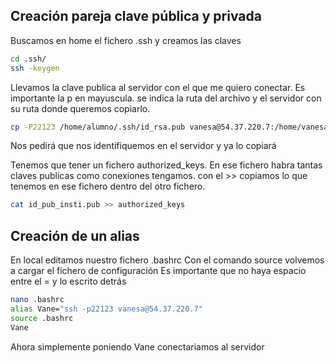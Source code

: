 ## Creación pareja clave pública y privada

Buscamos en home el fichero .ssh y creamos las claves
```bash
cd .ssh/
ssh -keygen
```

Llevamos la clave publica al servidor con el que me quiero conectar. Es importante la p en mayuscula. se indica la ruta del archivo y el servidor con su ruta donde queremos copiarlo.
```bash
cp -P22123 /home/alumno/.ssh/id_rsa.pub vanesa@54.37.220.7:/home/vanesa/.ssh/id_pub_insti.pub
```

Nos pedirá que nos identifiquemos en el servidor y ya lo copiará

Tenemos que tener un fichero authorized_keys. En ese fichero habra tantas claves publicas como conexiones tengamos. con el >> copiamos lo que tenemos en ese fichero dentro del otro fichero.

```bash
cat id_pub_insti.pub >> authorized_keys
```

## Creación de un alias

En local editamos nuestro fichero .bashrc
Con el comando source volvemos a cargar el fichero de configuración
Es importante que no haya espacio entre el = y lo escrito detrás
```bash
nano .bashrc
alias Vane="ssh -p22123 vanesa@54.37.220.7"
source .bashrc
Vane
```
Ahora simplemente poniendo Vane conectariamos al servidor

